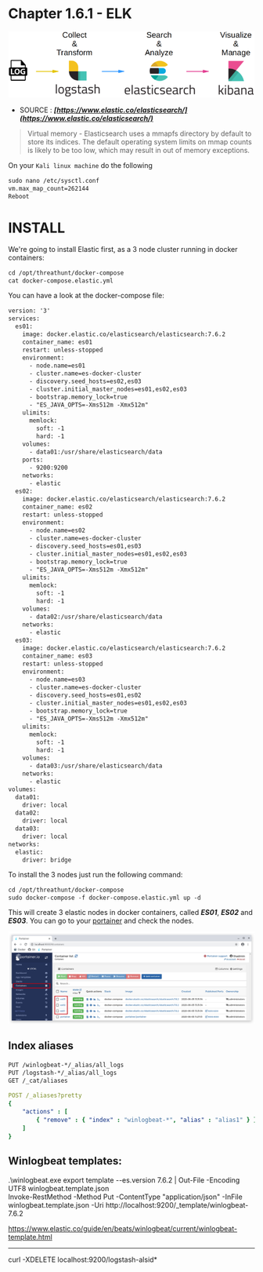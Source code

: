 #   Chapter 1.6.1 - ELK


![Screenshot command](./assets/01-ELK-Stack.png)

- SOURCE : ***[https://www.elastic.co/elasticsearch/](https://www.elastic.co/elasticsearch/)*** 

>Virtual memory - Elasticsearch uses a mmapfs directory by default to store its indices. The default operating system limits on mmap counts is likely to be too low, which may result in out of memory exceptions.

On your `Kali linux machine` do the following

```code
sudo nano /etc/sysctl.conf
vm.max_map_count=262144
Reboot
```
INSTALL
====

We're going to install Elastic first, as a 3 node cluster running in docker containers:

```code
cd /opt/threathunt/docker-compose
cat docker-compose.elastic.yml
```

You can have a look at the docker-compose file:

```code
version: '3'
services:
  es01:
    image: docker.elastic.co/elasticsearch/elasticsearch:7.6.2
    container_name: es01
    restart: unless-stopped
    environment:
      - node.name=es01
      - cluster.name=es-docker-cluster
      - discovery.seed_hosts=es02,es03
      - cluster.initial_master_nodes=es01,es02,es03
      - bootstrap.memory_lock=true
      - "ES_JAVA_OPTS=-Xms512m -Xmx512m"
    ulimits:
      memlock:
        soft: -1
        hard: -1
    volumes:
      - data01:/usr/share/elasticsearch/data
    ports:
      - 9200:9200
    networks:
      - elastic
  es02:
    image: docker.elastic.co/elasticsearch/elasticsearch:7.6.2
    container_name: es02
    restart: unless-stopped
    environment:
      - node.name=es02
      - cluster.name=es-docker-cluster
      - discovery.seed_hosts=es01,es03
      - cluster.initial_master_nodes=es01,es02,es03
      - bootstrap.memory_lock=true
      - "ES_JAVA_OPTS=-Xms512m -Xmx512m"
    ulimits:
      memlock:
        soft: -1
        hard: -1
    volumes:
      - data02:/usr/share/elasticsearch/data
    networks:
      - elastic
  es03:
    image: docker.elastic.co/elasticsearch/elasticsearch:7.6.2
    container_name: es03
    restart: unless-stopped
    environment:
      - node.name=es03
      - cluster.name=es-docker-cluster
      - discovery.seed_hosts=es01,es02
      - cluster.initial_master_nodes=es01,es02,es03
      - bootstrap.memory_lock=true
      - "ES_JAVA_OPTS=-Xms512m -Xmx512m"
    ulimits:
      memlock:
        soft: -1
        hard: -1
    volumes:
      - data03:/usr/share/elasticsearch/data
    networks:
      - elastic
volumes:
  data01:
    driver: local
  data02:
    driver: local
  data03:
    driver: local
networks:
  elastic:
    driver: bridge
```

To install the 3 nodes just run the following command:

```code
cd /opt/threathunt/docker-compose
sudo docker-compose -f docker-compose.elastic.yml up -d
```

This will create 3 elastic nodes in docker containers, called ***ES01***, ***ES02*** and ***ES03***. You can go to your [portainer](http://localhost:9000) and check the nodes.

![Screenshot command](./assets/01-ElasticUp.jpg)

Index aliases
----

```code
PUT /winlogbeat-*/_alias/all_logs  
PUT /logstash-*/_alias/all_logs  
GET /_cat/aliases  
```

```yml
POST /_aliases?pretty
{
    "actions" : [
        { "remove" : { "index" : "winlogbeat-*", "alias" : "alias1" } }
    ]
}
```

Winlogbeat templates:
----

.\winlogbeat.exe export template --es.version 7.6.2 | Out-File -Encoding UTF8 winlogbeat.template.json  
Invoke-RestMethod -Method Put -ContentType "application/json" -InFile winlogbeat.template.json -Uri http://localhost:9200/_template/winlogbeat-7.6.2

https://www.elastic.co/guide/en/beats/winlogbeat/current/winlogbeat-template.html


----

curl -XDELETE localhost:9200/logstash-alsid*
